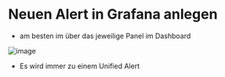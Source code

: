 # Neuen Alert in Grafana anlegen 

  * am besten im über das jeweilige Panel im Dashboard

![image](https://github.com/user-attachments/assets/9e178aa0-2e4c-4f4d-8f18-6f5f5ca3d992)
 
  * Es wird immer zu einem Unified Alert 
